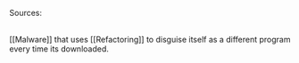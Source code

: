 Sources:

\
[[Malware]] that uses [[Refactoring]] to disguise itself as a different program every time its downloaded.
